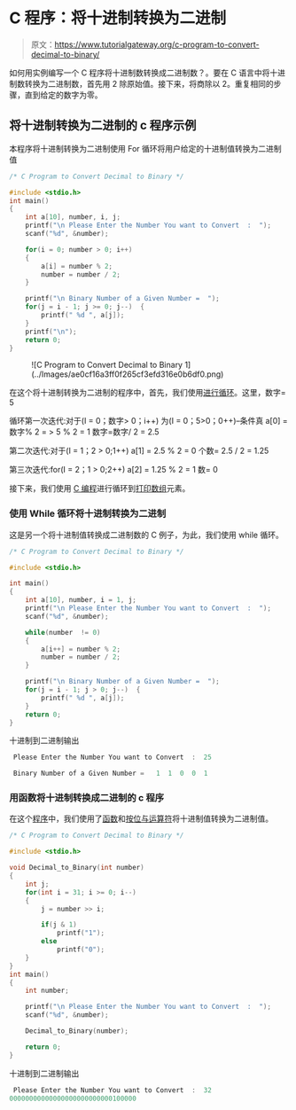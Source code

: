 # C 程序：将十进制转换为二进制

> 原文：<https://www.tutorialgateway.org/c-program-to-convert-decimal-to-binary/>

如何用实例编写一个 C 程序将十进制数转换成二进制数？。要在 C 语言中将十进制数转换为二进制数，首先用 2 除原始值。接下来，将商除以 2。重复相同的步骤，直到给定的数字为零。

## 将十进制转换为二进制的 c 程序示例

本程序将十进制转换为二进制使用 For 循环将用户给定的十进制值转换为二进制值

```c
/* C Program to Convert Decimal to Binary */

#include <stdio.h>
int main() 
{
    int a[10], number, i, j;
    printf("\n Please Enter the Number You want to Convert  :  ");
    scanf("%d", &number);

    for(i = 0; number > 0; i++)
    {
        a[i] = number % 2;
        number = number / 2;
    }

    printf("\n Binary Number of a Given Number =  ");
    for(j = i - 1; j >= 0; j--)  {
        printf(" %d ", a[j]);
    }
    printf("\n");
    return 0;
}
```

<figure class="wp-block-image">![C Program to Convert Decimal to Binary 1](../Images/ae0cf16a3ff0f265cf3efd316e0b6df0.png)</figure>

在这个将十进制转换为二进制的程序中，首先，我们使用[进行循环](https://www.tutorialgateway.org/for-loop-in-c-programming/)。这里，数字= 5

循环第一次迭代:对于(I = 0；数字> 0；i++)
为(I = 0；5>0；0++)–条件真
a[0] =数字% 2 = > 5 % 2 = 1
数字=数字/ 2 = 2.5

第二次迭代:对于(I = 1；2 > 0;1++)
a[1] = 2.5 % 2 = 0
个数= 2.5 / 2 = 1.25

第三次迭代:for(I = 2；1 > 0;2++)
a[2] = 1.25 % 2 = 1
数= 0

接下来，我们使用 [C 编程](https://www.tutorialgateway.org/c-programming/)进行循环到[打印数组](https://www.tutorialgateway.org/c-program-to-print-elements-in-an-array/)元素。

### 使用 While 循环将十进制转换为二进制

这是另一个将十进制值转换成二进制数的 C 例子，为此，我们使用 while 循环。

```c
/* C Program to Convert Decimal to Binary */

#include <stdio.h>

int main() 
{
    int a[10], number, i = 1, j;
    printf("\n Please Enter the Number You want to Convert  :  ");
    scanf("%d", &number);

    while(number  != 0)
    {
        a[i++] = number % 2;
        number = number / 2;
    }

    printf("\n Binary Number of a Given Number =  ");
    for(j = i - 1; j > 0; j--)  {
        printf(" %d ", a[j]);
    }
    return 0;
}
```

十进制到二进制输出

```c
 Please Enter the Number You want to Convert  :  25

 Binary Number of a Given Number =   1  1  0  0  1 
```

### 用函数将十进制转换成二进制的 c 程序

在这个[程序](https://www.tutorialgateway.org/c-programming-examples/)中，我们使用了[函数](https://www.tutorialgateway.org/functions-in-c/)和[按位与运算符](https://www.tutorialgateway.org/bitwise-operators-in-c/)将十进制值转换为二进制值。

```c
/* C Program to Convert Decimal to Binary */

#include <stdio.h>

void Decimal_to_Binary(int number)
{
    int j;
    for(int i = 31; i >= 0; i--)
    {
        j = number >> i;

        if(j & 1)
            printf("1");
        else
            printf("0");
    }
}
int main() 
{
    int number;

    printf("\n Please Enter the Number You want to Convert  :  ");
    scanf("%d", &number);

    Decimal_to_Binary(number); 

    return 0;
}
```

十进制到二进制输出

```c
 Please Enter the Number You want to Convert  :  32
00000000000000000000000000100000
```